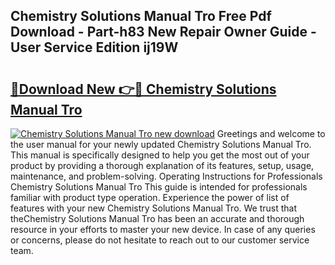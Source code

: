 ## Chemistry Solutions Manual Tro Free Pdf Download - Part-h83 New Repair Owner Guide - User Service Edition ij19W

# <h2><a href="http://bc56406.oget.top/?id=Chemistry+Solutions+Manual+Tro">🔗Download New 👉🔴 Chemistry Solutions Manual Tro</a></h2>

[![Chemistry Solutions Manual Tro new download](https://i.imgur.com/5g1atiW.png)](http://bc56406.oget.top/?id=Chemistry+Solutions+Manual+Tro)
Greetings and welcome to the user manual for your newly updated Chemistry Solutions Manual Tro. This manual is specifically designed to help you get the most out of your product by providing a thorough explanation of its features, setup, usage, maintenance, and problem-solving. Operating Instructions for Professionals Chemistry Solutions Manual Tro This guide is intended for professionals familiar with product type operation. Experience the power of list of features with your new Chemistry Solutions Manual Tro. We trust that theChemistry Solutions Manual Tro has been an accurate and thorough resource in your efforts to master your new device. In case of any queries or concerns, please do not hesitate to reach out to our customer service team.
